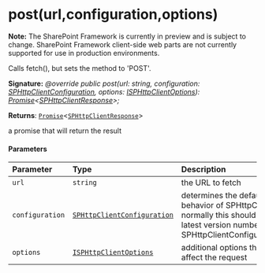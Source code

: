 # post(url,configuration,options)
**Note:** The SharePoint Framework is currently in preview and is subject to change. SharePoint Framework client-side web parts are not currently supported for use in production environments.



Calls fetch(), but sets the method to 'POST'.

**Signature:** _@override public post(url: string, configuration: [SPHttpClientConfiguration](../../sp-http/class/sphttpclientconfiguration.md),
    options: [ISPHttpClientOptions](../../sp-http/interface/isphttpclientoptions.md)): [Promise](../../es6-promise.api/class/promise.md)<[SPHttpClientResponse](../../sp-http/class/sphttpclientresponse.md)>;_

**Returns**: [`Promise`](../../es6-promise.api/class/promise.md)<[`SPHttpClientResponse`](../../sp-http/class/sphttpclientresponse.md)>



a promise that will return the result

#### Parameters


| Parameter	   | Type    | Description |
|:-------------|:---------------|:------------|
| `url`    | `string` | the URL to fetch |
| `configuration`    | [`SPHttpClientConfiguration`](../../sp-http/class/sphttpclientconfiguration.md) | determines the default behavior of SPHttpClient; normally this should be the latest version number from SPHttpClientConfigurations |
| `options`    | [`ISPHttpClientOptions`](../../sp-http/interface/isphttpclientoptions.md) | additional options that affect the request |



